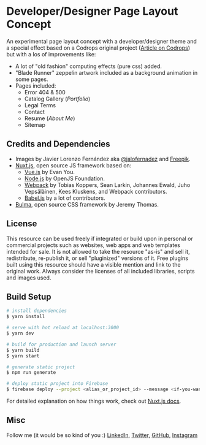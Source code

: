 # Developer/Designer Page Layout Concept

An experimental page layout concept with a developer/designer theme and a special effect based on a Codrops original project ([Article on Codrops](https://tympanus.net/codrops/?p=30725)) but with a los of improvements like:

- A lot of "old fashion" computing effects (pure css) added.
- "Blade Runner" zeppelin artwork included as a background animation in some pages.
- Pages included:
    - Error 404 & 500
    - Catalog Gallery (*Portfolio*)
    - Legal Terms
    - Contact
    - Resume (*About Me*)
    - Sitemap

## Credits and Dependencies

- Images by Javier Lorenzo Fernández aka [@jalofernadez](https://jalofernandez.com) and [Freepik](https://www.freepik.es).
- [Nuxt.js](https://nuxtjs.org), open source JS framework based on:
  - [Vue.js](https://vuejs.org) by Evan You.
  - [Node.js](https://nodejs.org) by OpenJS Foundation.
  - [Webpack](https://webpack.js.org) by Tobias Koppers, Sean Larkin, Johannes Ewald, Juho Vepsäläinen, Kees Kluskens, and Webpack contributors.
  - [Babel.js](https://babeljs.io) by a lot of contributors.
- [Bulma](https://bulma.io), open source CSS framework by Jeremy Thomas.

## License

This resource can be used freely if integrated or build upon in personal or commercial projects such as websites, web apps and web templates intended for sale. It is not allowed to take the resource "as-is" and sell it, redistribute, re-publish it, or sell "pluginized" versions of it. Free plugins built using this resource should have a visible mention and link to the original work. Always consider the licenses of all included libraries, scripts and images used.

## Build Setup

``` bash
# install dependencies
$ yarn install

# serve with hot reload at localhost:3000
$ yarn dev

# build for production and launch server
$ yarn build
$ yarn start

# generate static project
$ npm run generate

# deploy static project into Firebase
$ firebase deploy --project <alias_or_project_id> --message <if-you-want-a-msg>
```

For detailed explanation on how things work, check out [Nuxt.js docs](https://vuejs.org/v2/guide/).

## Misc

Follow me (it would be so kind of you :) [LinkedIn](https://www.linkedin.com/in/javierlorenzofernandez/), [Twitter](http://www.twitter.com/jalofernandez), [GitHub](https://github.com/jalofernandez), [Instagram](https://www.instagram.com/jalofernandez/)
